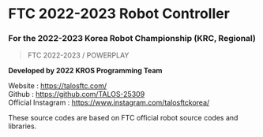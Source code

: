 # FTC 2022-2023 Robot Controller
### For the 2022-2023 Korea Robot Championship (KRC, Regional)
> FTC 2022-2023 / POWERPLAY

**Developed by 2022 KROS Programming Team**

Website : https://talosftc.com/    
Github : https://github.com/TALOS-25309  
Official Instagram : https://www.instagram.com/talosftckorea/     

These source codes are based on FTC official robot source codes and libraries.
